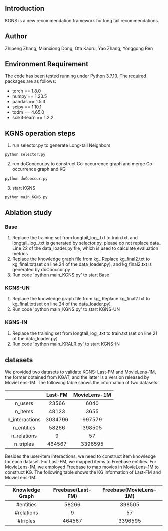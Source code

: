 ## Introduction
KGNS is a new recommendation framework for long tail recommendations.

## Author
Zhipeng Zhang, Mianxiong Dong, Ota Kaoru, Yao Zhang, Yonggong Ren

## Environment Requirement
The code has been tested running under Python 3.7.10. The required packages are as follows:
* torch == 1.8.0
* numpy == 1.23.5
* pandas == 1.5.3
* scipy == 1.10.1
* tqdm == 4.65.0
* scikit-learn == 1.2.2

## KGNS operation steps
1. run selector.py to generate Long-tail Neighbors
~~~
python selector.py
~~~
2. run doCooccur.py to construct Co-occurrence graph and merge Co-occurrence graph and KG
~~~
python doCooccur.py
~~~
3. start KGNS
~~~
python main_KGNS.py
~~~

## Ablation study
### Base
1. Replace the training set from longtail_log_.txt to train.txt, and longtail_log_.txt is generated by selector.py, please do not replace data_ Line 22 of the data_loader.py file, which is used to calculate evaluation metrics
2. Replace the knowledge graph file from kg_ Replace kg_final2.txt to kg_final.txt(set on line 24 of the data_loader.py), and kg_final2.txt is generated by doCooccur.py
3. Run code 'python main_KGNS.py' to start Base

### KGNS-UN
1. Replace the knowledge graph file from kg_ Replace kg_final2.txt to kg_final.txt(set on line 24 of the data_loader.py)
2. Run code 'python main_KGNS.py' to start KGNS-UN

### KGNS-IN
1. Replace the training set from longtail_log_.txt to train.txt (set on line 21 of the data_loader.py)
2. Run code 'python main_KRALR.py' to start KGNS-IN


## datasets
We provided two datasets to validate KGNS: Last-FM and MovieLens-1M, the former obtained from KGAT, and the latter is a version released by MovieLens-1M. The following table shows the information of two datasets:

|                | Last-FM |MovieLens-1M|
| :------------: | :-----: |  :-----:   |
|    n_users     |  23566  |    6040    |
|    n_items     |  48123  |    3655    |
| n_interactions | 3034796 |   997579   |
|   n_entities   | 58266  |   398505   |
|  n_relations   |    9    |     57     |
|   n_triples    | 464567  |   3396595  |

Besides the user-item interactions, we need to construct item knowledge for each dataset. For Last-FM, we mapped items to Freebase entities. For MovieLens-1M, we employed Freebase to map movies in MovieLens-1M to construct KG.
The following table shows the KG information of Last-FM and MovieLens-1M:

| Knowledge Graph |   Freebase(Last-FM)   |  Freebase(MovieLens-1M)  |
|:---------------:|          :-----------:         |     :-------:     |
|   #entities    |              58266            |       398505      |
|   #relations   |                 9              |         57        |
|    #triples    |              464567            |       3396595     |


